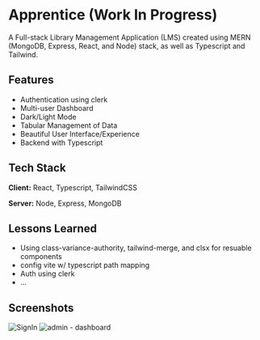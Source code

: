 # Apprentice (Work In Progress)

A Full-stack Library Management Application (LMS) created using MERN (MongoDB, Express, React, and Node) stack, as well as Typescript and Tailwind.

## Features

- Authentication using clerk
- Multi-user Dashboard
- Dark/Light Mode
- Tabular Management of Data
- Beautiful User Interface/Experience
- Backend with Typescript

## Tech Stack

**Client:** React, Typescript, TailwindCSS

**Server:** Node, Express, MongoDB

## Lessons Learned

- Using class-variance-authority, tailwind-merge, and clsx for resuable components
- config vite w/ typescript path mapping
- Auth using clerk
- ...

## Screenshots

![SignIn](https://github.com/leenrd/Apprentice/assets/103997539/4f96b560-e66c-46fe-aadc-ff81013d1ca0)
![admin - dashboard](https://github.com/leenrd/Apprentice/assets/103997539/0b251df2-17a7-43aa-bd30-ee376ca159b9)
